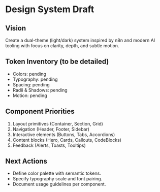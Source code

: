 # Design System Draft

## Vision
Create a dual-theme (light/dark) system inspired by n8n and modern AI tooling with focus on clarity, depth, and subtle motion.

## Token Inventory (to be detailed)
- Colors: pending
- Typography: pending
- Spacing: pending
- Radii & Shadows: pending
- Motion: pending

## Component Priorities
1. Layout primitives (Container, Section, Grid)
2. Navigation (Header, Footer, Sidebar)
3. Interactive elements (Buttons, Tabs, Accordions)
4. Content blocks (Hero, Cards, Callouts, CodeBlocks)
5. Feedback (Alerts, Toasts, Tooltips)

## Next Actions
- Define color palette with semantic tokens.
- Specify typography scale and font pairing.
- Document usage guidelines per component.
